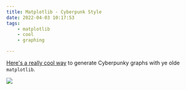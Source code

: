 ```yaml
---
title: Matplotlib - Cyberpunk Style
date: 2022-04-03 10:17:53
tags:
    - matplotlib
    - cool
    - graphing

---
```


[Here's a really cool way](https://matplotlib.org/matplotblog/posts/matplotlib-cyberpunk-style/) to generate Cyberpunky graphs with ye olde `matplotlib`.

![](/img/cyberpunk.png)
